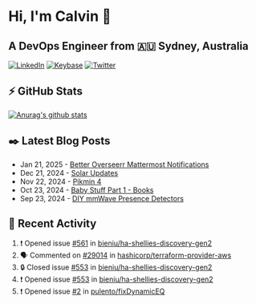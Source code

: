 # Hi, I'm Calvin 🍭
## A DevOps Engineer from 🇦🇺 Sydney, Australia</h3>

[![LinkedIn](https://img.shields.io/badge/-c–bui-0077B5?style=flat-square&labelColor=0077B5&logo=LinkedIn&logoColor=white)](https://www.linkedin.com/in/c-bui/)
[![Keybase](https://img.shields.io/badge/-calvinbui-ff6f21?style=flat-square&labelColor=ff6f21&logo=Keybase&logoColor=white)](https://keybase.io/calvinbui)
[![Twitter](https://img.shields.io/badge/-ASAPCalvin-1DA1F2?style=flat-square&labelColor=1DA1F2&logo=Twitter&logoColor=white)](https://twitter.com/ASAPCalvin)

<!-- https://github.com/rishavanand/github-profilinator -->
## ⚡ GitHub Stats
[![Anurag's github stats](https://github-readme-stats.vercel.app/api?username=calvinbui&count_private=true&hide_title=true)](https://github.com/anuraghazra/github-readme-stats)

<!-- https://github.com/gautamkrishnar/blog-post-workflow -->
## ✒️ Latest Blog Posts

<!-- BLOG-POST-LIST:START -->
- Jan 21, 2025 - [Better Overseerr Mattermost Notifications](https://calvin.me/better-overseerr-mattermost-notification)
- Dec 21, 2024 - [Solar Updates](https://calvin.me/solar-updates)
- Nov 22, 2024 - [Pikmin 4](https://calvin.me/pikmin-4)
- Oct 23, 2024 - [Baby Stuff Part 1 - Books](https://calvin.me/baby-books)
- Sep 23, 2024 - [DIY mmWave Presence Detectors](https://calvin.me/diy-mmwave-presence-detectors)

<!-- BLOG-POST-LIST:END -->

## 🏃‍ Recent Activity

<!--START_SECTION:activity-->
1. ❗ Opened issue [#561](https://github.com/bieniu/ha-shellies-discovery-gen2/issues/561) in [bieniu/ha-shellies-discovery-gen2](https://github.com/bieniu/ha-shellies-discovery-gen2)
2. 🗣 Commented on [#29014](https://github.com/hashicorp/terraform-provider-aws/issues/29014#issuecomment-2585167092) in [hashicorp/terraform-provider-aws](https://github.com/hashicorp/terraform-provider-aws)
3. 🔒 Closed issue [#553](https://github.com/bieniu/ha-shellies-discovery-gen2/issues/553) in [bieniu/ha-shellies-discovery-gen2](https://github.com/bieniu/ha-shellies-discovery-gen2)
4. ❗ Opened issue [#553](https://github.com/bieniu/ha-shellies-discovery-gen2/issues/553) in [bieniu/ha-shellies-discovery-gen2](https://github.com/bieniu/ha-shellies-discovery-gen2)
5. ❗ Opened issue [#2](https://github.com/pulento/fixDynamicEQ/issues/2) in [pulento/fixDynamicEQ](https://github.com/pulento/fixDynamicEQ)
<!--END_SECTION:activity-->
